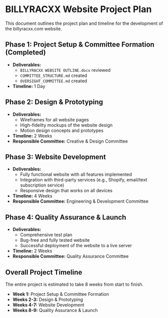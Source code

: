 # BILLYRACXX Website Project Plan

This document outlines the project plan and timeline for the development of the billyracxx.com website.

## Phase 1: Project Setup & Committee Formation (Completed)

*   **Deliverables:**
    *   `BILLYRACXX WEBSITE OUTLINE.docx` reviewed
    *   `COMMITTEE_STRUCTURE.md` created
    *   `OVERSIGHT_COMMITTEE.md` created
*   **Timeline:** 1 Day

## Phase 2: Design & Prototyping

*   **Deliverables:**
    *   Wireframes for all website pages
    *   High-fidelity mockups of the website design
    *   Motion design concepts and prototypes
*   **Timeline:** 2 Weeks
*   **Responsible Committee:** Creative & Design Committee

## Phase 3: Website Development

*   **Deliverables:**
    *   Fully functional website with all features implemented
    *   Integration with third-party services (e.g., Shopify, email/text subscription service)
    *   Responsive design that works on all devices
*   **Timeline:** 4 Weeks
*   **Responsible Committee:** Engineering & Development Committee

## Phase 4: Quality Assurance & Launch

*   **Deliverables:**
    *   Comprehensive test plan
    *   Bug-free and fully tested website
    *   Successful deployment of the website to a live server
*   **Timeline:** 2 Weeks
*   **Responsible Committee:** Quality Assurance Committee

## Overall Project Timeline

The entire project is estimated to take 8 weeks from start to finish.

*   **Week 1:** Project Setup & Committee Formation
*   **Weeks 2-3:** Design & Prototyping
*   **Weeks 4-7:** Website Development
*   **Weeks 8-9:** Quality Assurance & Launch
